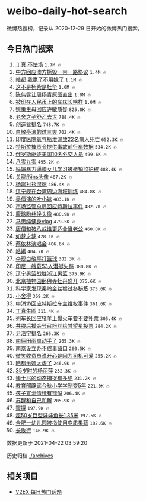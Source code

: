 # weibo-daily-hot-search

微博热搜榜，记录从 2020-12-29 日开始的微博热门搜索。

## 今日热门搜索

<!-- BEGIN -->

1. [丁真 不怯场](https://s.weibo.com/weibo?q=%E4%B8%81%E7%9C%9F%20%E4%B8%8D%E6%80%AF%E5%9C%BA&Refer=top) `1.7M 🔥`
1. [中方回应澳方撕毁一带一路协议](https://s.weibo.com/weibo?q=%23%E4%B8%AD%E6%96%B9%E5%9B%9E%E5%BA%94%E6%BE%B3%E6%96%B9%E6%92%95%E6%AF%81%E4%B8%80%E5%B8%A6%E4%B8%80%E8%B7%AF%E5%8D%8F%E8%AE%AE%23&Refer=top) `1.4M 🔥`
1. [皓都 我赢了不用嫁了](https://s.weibo.com/weibo?q=%E7%9A%93%E9%83%BD%20%E6%88%91%E8%B5%A2%E4%BA%86%E4%B8%8D%E7%94%A8%E5%AB%81%E4%BA%86&Refer=top) `1.1M 🔥`
1. [这不是杨紫是杜华](https://s.weibo.com/weibo?q=%23%E8%BF%99%E4%B8%8D%E6%98%AF%E6%9D%A8%E7%B4%AB%E6%98%AF%E6%9D%9C%E5%8D%8E%23&Refer=top) `1.0M 🔥`
1. [陈伟霆让周扬青原图直出](https://s.weibo.com/weibo?q=%23%E9%99%88%E4%BC%9F%E9%9C%86%E8%AE%A9%E5%91%A8%E6%89%AC%E9%9D%92%E5%8E%9F%E5%9B%BE%E7%9B%B4%E5%87%BA%23&Refer=top) `1.0M 🔥`
1. [被印在人民币上的车床长啥样](https://s.weibo.com/weibo?q=%23%E8%A2%AB%E5%8D%B0%E5%9C%A8%E4%BA%BA%E6%B0%91%E5%B8%81%E4%B8%8A%E7%9A%84%E8%BD%A6%E5%BA%8A%E9%95%BF%E5%95%A5%E6%A0%B7%23&Refer=top) `1.0M 🔥`
1. [姚策生母回应许敏质疑](https://s.weibo.com/weibo?q=%E5%A7%9A%E7%AD%96%E7%94%9F%E6%AF%8D%E5%9B%9E%E5%BA%94%E8%AE%B8%E6%95%8F%E8%B4%A8%E7%96%91&Refer=top) `825.8K 🔥`
1. [老舍之子舒乙去世](https://s.weibo.com/weibo?q=%23%E8%80%81%E8%88%8D%E4%B9%8B%E5%AD%90%E8%88%92%E4%B9%99%E5%8E%BB%E4%B8%96%23&Refer=top) `788.4K 🔥`
1. [创造营排名](https://s.weibo.com/weibo?q=%E5%88%9B%E9%80%A0%E8%90%A5%E6%8E%92%E5%90%8D&Refer=top) `748.7K 🔥`
1. [白敬亭演的过三爽](https://s.weibo.com/weibo?q=%23%E7%99%BD%E6%95%AC%E4%BA%AD%E6%BC%94%E7%9A%84%E8%BF%87%E4%B8%89%E7%88%BD%23&Refer=top) `702.4K 🔥`
1. [印度医院氧气瓶泄漏致22名病人死亡](https://s.weibo.com/weibo?q=%E5%8D%B0%E5%BA%A6%E5%8C%BB%E9%99%A2%E6%B0%A7%E6%B0%94%E7%93%B6%E6%B3%84%E6%BC%8F%E8%87%B422%E5%90%8D%E7%97%85%E4%BA%BA%E6%AD%BB%E4%BA%A1&Refer=top) `652.3K 🔥`
1. [特斯拉被责令提供事故前行车数据](https://s.weibo.com/weibo?q=%23%E7%89%B9%E6%96%AF%E6%8B%89%E8%A2%AB%E8%B4%A3%E4%BB%A4%E6%8F%90%E4%BE%9B%E4%BA%8B%E6%95%85%E5%89%8D%E8%A1%8C%E8%BD%A6%E6%95%B0%E6%8D%AE%23&Refer=top) `534.2K 🔥`
1. [俄罗斯驱逐美国10名外交人员](https://s.weibo.com/weibo?q=%23%E4%BF%84%E7%BD%97%E6%96%AF%E9%A9%B1%E9%80%90%E7%BE%8E%E5%9B%BD10%E5%90%8D%E5%A4%96%E4%BA%A4%E4%BA%BA%E5%91%98%23&Refer=top) `499.6K 🔥`
1. [八零九零](https://s.weibo.com/weibo?q=%E5%85%AB%E9%9B%B6%E4%B9%9D%E9%9B%B6&Refer=top) `495.2K 🔥`
1. [妈妈暴力逼迫女儿学习被撤销监护权](https://s.weibo.com/weibo?q=%23%E5%A6%88%E5%A6%88%E6%9A%B4%E5%8A%9B%E9%80%BC%E8%BF%AB%E5%A5%B3%E5%84%BF%E5%AD%A6%E4%B9%A0%E8%A2%AB%E6%92%A4%E9%94%80%E7%9B%91%E6%8A%A4%E6%9D%83%23&Refer=top) `488.4K 🔥`
1. [关晓彤ins头像](https://s.weibo.com/weibo?q=%23%E5%85%B3%E6%99%93%E5%BD%A4ins%E5%A4%B4%E5%83%8F%23&Refer=top) `487.2K 🔥`
1. [杨鸣衬衫湿透](https://s.weibo.com/weibo?q=%E6%9D%A8%E9%B8%A3%E8%A1%AC%E8%A1%AB%E6%B9%BF%E9%80%8F&Refer=top) `486.4K 🔥`
1. [辽宁舰在台湾周边海域训练](https://s.weibo.com/weibo?q=%E8%BE%BD%E5%AE%81%E8%88%B0%E5%9C%A8%E5%8F%B0%E6%B9%BE%E5%91%A8%E8%BE%B9%E6%B5%B7%E5%9F%9F%E8%AE%AD%E7%BB%83&Refer=top) `484.8K 🔥`
1. [吴倩演的叶小妹](https://s.weibo.com/weibo?q=%23%E5%90%B4%E5%80%A9%E6%BC%94%E7%9A%84%E5%8F%B6%E5%B0%8F%E5%A6%B9%23&Refer=top) `483.1K 🔥`
1. [市场监管总局回应特斯拉事件](https://s.weibo.com/weibo?q=%23%E5%B8%82%E5%9C%BA%E7%9B%91%E7%AE%A1%E6%80%BB%E5%B1%80%E5%9B%9E%E5%BA%94%E7%89%B9%E6%96%AF%E6%8B%89%E4%BA%8B%E4%BB%B6%23&Refer=top) `482.7K 🔥`
1. [鹿晗粉丝换头像](https://s.weibo.com/weibo?q=%23%E9%B9%BF%E6%99%97%E7%B2%89%E4%B8%9D%E6%8D%A2%E5%A4%B4%E5%83%8F%23&Refer=top) `480.9K 🔥`
1. [马思纯健身vlog](https://s.weibo.com/weibo?q=%23%E9%A9%AC%E6%80%9D%E7%BA%AF%E5%81%A5%E8%BA%ABvlog%23&Refer=top) `479.5K 🔥`
1. [唐僧和猪八戒谁更适合当老公](https://s.weibo.com/weibo?q=%23%E5%94%90%E5%83%A7%E5%92%8C%E7%8C%AA%E5%85%AB%E6%88%92%E8%B0%81%E6%9B%B4%E9%80%82%E5%90%88%E5%BD%93%E8%80%81%E5%85%AC%23&Refer=top) `460.8K 🔥`
1. [如梦之梦](https://s.weibo.com/weibo?q=%E5%A6%82%E6%A2%A6%E4%B9%8B%E6%A2%A6&Refer=top) `428.1K 🔥`
1. [蔡依林演唱会](https://s.weibo.com/weibo?q=%23%E8%94%A1%E4%BE%9D%E6%9E%97%E6%BC%94%E5%94%B1%E4%BC%9A%23&Refer=top) `406.6K 🔥`
1. [皓嫣](https://s.weibo.com/weibo?q=%E7%9A%93%E5%AB%A3&Refer=top) `404.7K 🔥`
1. [李现白敬亭打篮球](https://s.weibo.com/weibo?q=%23%E6%9D%8E%E7%8E%B0%E7%99%BD%E6%95%AC%E4%BA%AD%E6%89%93%E7%AF%AE%E7%90%83%23&Refer=top) `382.3K 🔥`
1. [印尼一艘载53人潜艇失踪](https://s.weibo.com/weibo?q=%E5%8D%B0%E5%B0%BC%E4%B8%80%E8%89%98%E8%BD%BD53%E4%BA%BA%E6%BD%9C%E8%89%87%E5%A4%B1%E8%B8%AA&Refer=top) `380.8K 🔥`
1. [辽宁男篮战胜浙江男篮](https://s.weibo.com/weibo?q=%23%E8%BE%BD%E5%AE%81%E7%94%B7%E7%AF%AE%E6%88%98%E8%83%9C%E6%B5%99%E6%B1%9F%E7%94%B7%E7%AF%AE%23&Refer=top) `375.9K 🔥`
1. [北京植物园卧佛寺牡丹盛开](https://s.weibo.com/weibo?q=%23%E5%8C%97%E4%BA%AC%E6%A4%8D%E7%89%A9%E5%9B%AD%E5%8D%A7%E4%BD%9B%E5%AF%BA%E7%89%A1%E4%B8%B9%E7%9B%9B%E5%BC%80%23&Refer=top) `375.6K 🔥`
1. [科学家发现秦岭金丝猴过冬秘笈](https://s.weibo.com/weibo?q=%E7%A7%91%E5%AD%A6%E5%AE%B6%E5%8F%91%E7%8E%B0%E7%A7%A6%E5%B2%AD%E9%87%91%E4%B8%9D%E7%8C%B4%E8%BF%87%E5%86%AC%E7%A7%98%E7%AC%88&Refer=top) `375.6K 🔥`
1. [小舍得](https://s.weibo.com/weibo?q=%E5%B0%8F%E8%88%8D%E5%BE%97&Refer=top) `369.2K 🔥`
1. [中消协回应特斯拉车主维权事件](https://s.weibo.com/weibo?q=%E4%B8%AD%E6%B6%88%E5%8D%8F%E5%9B%9E%E5%BA%94%E7%89%B9%E6%96%AF%E6%8B%89%E8%BD%A6%E4%B8%BB%E7%BB%B4%E6%9D%83%E4%BA%8B%E4%BB%B6&Refer=top) `361.6K 🔥`
1. [丁真生图](https://s.weibo.com/weibo?q=%E4%B8%81%E7%9C%9F%E7%94%9F%E5%9B%BE&Refer=top) `311.4K 🔥`
1. [列车长回应猪羊上慢火车要不要补票](https://s.weibo.com/weibo?q=%23%E5%88%97%E8%BD%A6%E9%95%BF%E5%9B%9E%E5%BA%94%E7%8C%AA%E7%BE%8A%E4%B8%8A%E6%85%A2%E7%81%AB%E8%BD%A6%E8%A6%81%E4%B8%8D%E8%A6%81%E8%A1%A5%E7%A5%A8%23&Refer=top) `305.4K 🔥`
1. [井胧后援会号召粉丝给甘望星投票](https://s.weibo.com/weibo?q=%23%E4%BA%95%E8%83%A7%E5%90%8E%E6%8F%B4%E4%BC%9A%E5%8F%B7%E5%8F%AC%E7%B2%89%E4%B8%9D%E7%BB%99%E7%94%98%E6%9C%9B%E6%98%9F%E6%8A%95%E7%A5%A8%23&Refer=top) `284.2K 🔥`
1. [尹浩宇排名](https://s.weibo.com/weibo?q=%23%E5%B0%B9%E6%B5%A9%E5%AE%87%E6%8E%92%E5%90%8D%23&Refer=top) `266.3K 🔥`
1. [南俪田雨岚动手了](https://s.weibo.com/weibo?q=%23%E5%8D%97%E4%BF%AA%E7%94%B0%E9%9B%A8%E5%B2%9A%E5%8A%A8%E6%89%8B%E4%BA%86%23&Refer=top) `265.3K 🔥`
1. [南京设立办不成事窗口](https://s.weibo.com/weibo?q=%23%E5%8D%97%E4%BA%AC%E8%AE%BE%E7%AB%8B%E5%8A%9E%E4%B8%8D%E6%88%90%E4%BA%8B%E7%AA%97%E5%8F%A3%23&Refer=top) `260.5K 🔥`
1. [微笑收费员说开心是因为司机可爱](https://s.weibo.com/weibo?q=%23%E5%BE%AE%E7%AC%91%E6%94%B6%E8%B4%B9%E5%91%98%E8%AF%B4%E5%BC%80%E5%BF%83%E6%98%AF%E5%9B%A0%E4%B8%BA%E5%8F%B8%E6%9C%BA%E5%8F%AF%E7%88%B1%23&Refer=top) `255.2K 🔥`
1. [皓都乐嫣太虐了](https://s.weibo.com/weibo?q=%23%E7%9A%93%E9%83%BD%E4%B9%90%E5%AB%A3%E5%A4%AA%E8%99%90%E4%BA%86%23&Refer=top) `246.9K 🔥`
1. [35岁时的杨丽萍](https://s.weibo.com/weibo?q=%2335%E5%B2%81%E6%97%B6%E7%9A%84%E6%9D%A8%E4%B8%BD%E8%90%8D%23&Refer=top) `232.3K 🔥`
1. [迪士尼的动态捕捉有多绝](https://s.weibo.com/weibo?q=%23%E8%BF%AA%E5%A3%AB%E5%B0%BC%E7%9A%84%E5%8A%A8%E6%80%81%E6%8D%95%E6%8D%89%E6%9C%89%E5%A4%9A%E7%BB%9D%23&Refer=top) `231.2K 🔥`
1. [教育部辟谣今秋小学学制变5年](https://s.weibo.com/weibo?q=%23%E6%95%99%E8%82%B2%E9%83%A8%E8%BE%9F%E8%B0%A3%E4%BB%8A%E7%A7%8B%E5%B0%8F%E5%AD%A6%E5%AD%A6%E5%88%B6%E5%8F%985%E5%B9%B4%23&Refer=top) `221.0K 🔥`
1. [孩子宣泄情绪有错吗](https://s.weibo.com/weibo?q=%23%E5%AD%A9%E5%AD%90%E5%AE%A3%E6%B3%84%E6%83%85%E7%BB%AA%E6%9C%89%E9%94%99%E5%90%97%23&Refer=top) `206.4K 🔥`
1. [苏醒和自己和解](https://s.weibo.com/weibo?q=%23%E8%8B%8F%E9%86%92%E5%92%8C%E8%87%AA%E5%B7%B1%E5%92%8C%E8%A7%A3%23&Refer=top) `205.9K 🔥`
1. [窥探](https://s.weibo.com/weibo?q=%E7%AA%A5%E6%8E%A2&Refer=top) `197.9K 🔥`
1. [超50岁巨型娃娃鱼长1.35米](https://s.weibo.com/weibo?q=%E8%B6%8550%E5%B2%81%E5%B7%A8%E5%9E%8B%E5%A8%83%E5%A8%83%E9%B1%BC%E9%95%BF1.35%E7%B1%B3&Refer=top) `197.5K 🔥`
1. [合肥一幼儿园被指使用变质果蔬](https://s.weibo.com/weibo?q=%23%E5%90%88%E8%82%A5%E4%B8%80%E5%B9%BC%E5%84%BF%E5%9B%AD%E8%A2%AB%E6%8C%87%E4%BD%BF%E7%94%A8%E5%8F%98%E8%B4%A8%E6%9E%9C%E8%94%AC%23&Refer=top) `182.6K 🔥`
1. [长歌行](https://s.weibo.com/weibo?q=%E9%95%BF%E6%AD%8C%E8%A1%8C&Refer=top) `146.9K 🔥`

数据更新于 2021-04-22 03:59:20

<!-- END -->

历史归档 [./archives](./archives)

## 相关项目

- [V2EX 每日热门话题](https://github.com/boojack/v2ex-daily-hot-topic)
